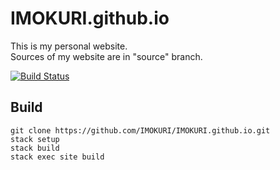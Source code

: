 # IMOKURI.github.io

This is my personal website.  
Sources of my website are in "source" branch.  

[![Build Status](https://travis-ci.org/IMOKURI/IMOKURI.github.io.svg?branch=source)](https://travis-ci.org/IMOKURI/IMOKURI.github.io)


## Build

~~~
git clone https://github.com/IMOKURI/IMOKURI.github.io.git
stack setup
stack build
stack exec site build
~~~
